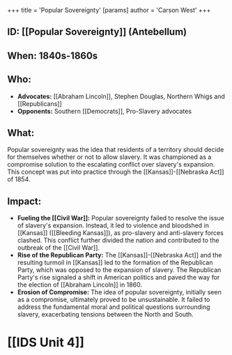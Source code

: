 +++
 title = 'Popular Sovereignty'
[params]
	author = 'Carson West'
+++
## ID: [[Popular Sovereignty]] (Antebellum)

## When: 1840s-1860s

## Who:  
* **Advocates:**  [[Abraham Lincoln]], Stephen Douglas, Northern Whigs and [[Republicans]]
* **Opponents:** Southern [[Democrats]], Pro-Slavery advocates

## What: 
Popular sovereignty was the idea that residents of a territory should decide for themselves whether or not to allow slavery. It was championed as a compromise solution to the escalating conflict over slavery's expansion. This concept was put into practice through the [[Kansas]]-[[Nebraska Act]] of 1854.

## Impact:  
* **Fueling the [[Civil War]]:** Popular sovereignty failed to resolve the issue of slavery's expansion. Instead, it led to violence and bloodshed in [[Kansas]] ([[Bleeding Kansas]]), as pro-slavery and anti-slavery forces clashed. This conflict further divided the nation and contributed to the outbreak of the [[Civil War]].
* **Rise of the Republican Party:**  The [[Kansas]]-[[Nebraska Act]] and the resulting turmoil in [[Kansas]] led to the formation of the Republican Party, which was opposed to the expansion of slavery. The Republican Party's rise signaled a shift in American politics and paved the way for the election of [[Abraham Lincoln]] in 1860. 
* **Erosion of Compromise:**  The idea of popular sovereignty, initially seen as a compromise, ultimately proved to be unsustainable. It failed to address the fundamental moral and political questions surrounding slavery, exacerbating tensions between the North and South. 

# [[IDS Unit 4]]